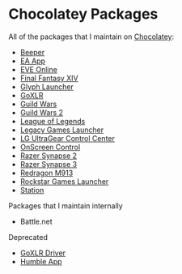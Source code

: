 # Chocolatey Packages

All of the packages that I maintain on [Chocolatey](https://chocolatey.org):

- [Beeper](https://community.chocolatey.org/packages/beeper-app)
- [EA App](https://community.chocolatey.org/packages/ea-app)
- [EVE Online](https://community.chocolatey.org/packages/eve-online)
- [Final Fantasy XIV](https://community.chocolatey.org/packages/final-fantasy-xiv)
- [Glyph Launcher](https://community.chocolatey.org/packages/glyph-launcher)
- [GoXLR](https://community.chocolatey.org/packages/goxlr)
- [Guild Wars](https://community.chocolatey.org/packages/guild-wars)
- [Guild Wars 2](https://community.chocolatey.org/packages/guild-wars-2)
- [League of Legends](https://community.chocolatey.org/packages/leagueoflegends)
- [Legacy Games Launcher](https://community.chocolatey.org/packages/legacy-games-launcher)
- [LG UltraGear Control Center](https://community.chocolatey.org/packages/lg-ultragear-control-center)
- [OnScreen Control](https://community.chocolatey.org/packages/onscreen-control)
- [Razer Synapse 2](https://community.chocolatey.org/packages/razer-synapse-2)
- [Razer Synapse 3](https://community.chocolatey.org/packages/razer-synapse-3)
- [Redragon M913](https://community.chocolatey.org/packages/redragon-m913)
- [Rockstar Games Launcher](https://community.chocolatey.org/packages/rockstar-launcher)
- [Station](https://community.chocolatey.org/packages/station)

Packages that I maintain internally

- Battle.net

Deprecated

- [GoXLR Driver](https://community.chocolatey.org/packages/goxlr-driver)
- [Humble App](https://community.chocolatey.org/packages/humble-app)
